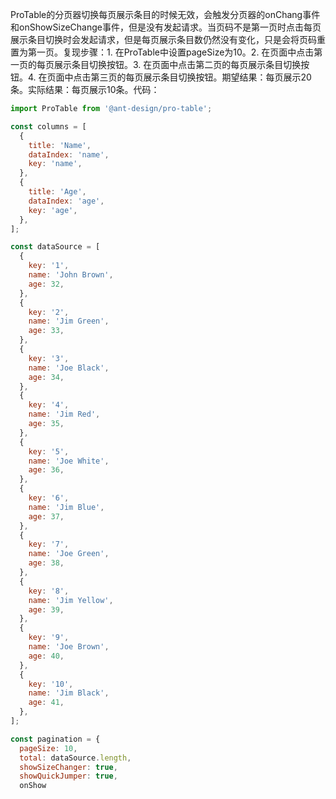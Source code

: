 ProTable的分页器切换每页展示条目的时候无效，会触发分页器的onChang事件和onShowSizeChange事件，但是没有发起请求。当页码不是第一页时点击每页展示条目切换时会发起请求，但是每页展示条目数仍然没有变化，只是会将页码重置为第一页。复现步骤：1. 在ProTable中设置pageSize为10。2. 在页面中点击第一页的每页展示条目切换按钮。3. 在页面中点击第二页的每页展示条目切换按钮。4. 在页面中点击第三页的每页展示条目切换按钮。期望结果：每页展示20条。实际结果：每页展示10条。代码：

```javascript
import ProTable from '@ant-design/pro-table';

const columns = [
  {
    title: 'Name',
    dataIndex: 'name',
    key: 'name',
  },
  {
    title: 'Age',
    dataIndex: 'age',
    key: 'age',
  },
];

const dataSource = [
  {
    key: '1',
    name: 'John Brown',
    age: 32,
  },
  {
    key: '2',
    name: 'Jim Green',
    age: 33,
  },
  {
    key: '3',
    name: 'Joe Black',
    age: 34,
  },
  {
    key: '4',
    name: 'Jim Red',
    age: 35,
  },
  {
    key: '5',
    name: 'Joe White',
    age: 36,
  },
  {
    key: '6',
    name: 'Jim Blue',
    age: 37,
  },
  {
    key: '7',
    name: 'Joe Green',
    age: 38,
  },
  {
    key: '8',
    name: 'Jim Yellow',
    age: 39,
  },
  {
    key: '9',
    name: 'Joe Brown',
    age: 40,
  },
  {
    key: '10',
    name: 'Jim Black',
    age: 41,
  },
];

const pagination = {
  pageSize: 10,
  total: dataSource.length,
  showSizeChanger: true,
  showQuickJumper: true,
  onShow
```
